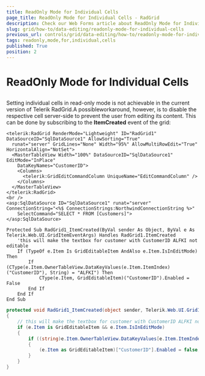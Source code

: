 ```yaml
---
title: ReadOnly Mode for Individual Cells
page_title: ReadOnly Mode for Individual Cells - RadGrid
description: Check our Web Forms article about ReadOnly Mode for Individual Cells.
slug: grid/how-to/data-editing/readonly-mode-for-individual-cells
previous_url: controls/grid/data-editing/how-to/readonly-mode-for-individual-cells
tags: readonly,mode,for,individual,cells
published: True
position: 2
---
```


# ReadOnly Mode for Individual Cells



##

Setting individual cells in read-only mode is not achievable in the current version of Telerik RadGrid.A possibleworkaround, however, is to disable the respective cell server-side to prevent the user from editing its content. This can be done by subscribing to the **ItemCreated** event of the grid:



````ASP.NET
<telerik:RadGrid RenderMode="Lightweight" ID="RadGrid1" DataSourceID="SqlDataSource1" AllowSorting="True"
  runat="server" GridLines="None" Width="95%" AllowMultiRowEdit="True" HorizontalAlign="NotSet">
  <MasterTableView Width="100%" DataSourceID="SqlDataSource1" EditMode="InPlace"
    DataKeyNames="CustomerID">
    <Columns>
      <telerik:GridEditCommandColumn UniqueName="EditCommandColumn" />
    </Columns>
  </MasterTableView>
</telerik:RadGrid>
<br />
<asp:SqlDataSource ID="SqlDataSource1" runat="server" ConnectionString="<%$ ConnectionStrings:NorthwindConnectionString %>"
    SelectCommand="SELECT * FROM [Customers]">
</asp:SqlDataSource>
````
````VB
Protected Sub RadGrid1_ItemCreated(ByVal sender As Object, ByVal e As Telerik.Web.UI.GridItemEventArgs) Handles RadGrid1.ItemCreated
    'this will make the textbox for customer with CustomerID ALFKI not editable
    If (TypeOf e.Item Is GridEditableItem AndAlso e.Item.IsInEditMode) Then
        If (CType(e.Item.OwnerTableView.DataKeyValues(e.Item.ItemIndex)("CustomerID"), String) = "ALFKI") Then
            CType(e.Item, GridEditableItem)("CustomerID").Enabled = False
        End If
    End If
End Sub
````
````C#
protected void RadGrid1_ItemCreated(object sender, Telerik.Web.UI.GridItemEventArgs e)
{
    // this will make the textbox for customer with CustomerID ALFKI not editable
    if (e.Item is GridEditableItem && e.Item.IsInEditMode)
    {
        if ((string)e.Item.OwnerTableView.DataKeyValues[e.Item.ItemIndex]["CustomerID"] == "ALFKI")
        {
            (e.Item as GridEditableItem)["CustomerID"].Enabled = false;
        }
    }
}
````



